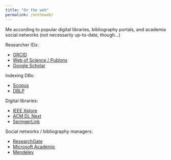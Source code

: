 ```yaml
---
title: "On the web"
permalink: /ontheweb/
---
```


Me according to popular digital libraries, bibliography portals, and academia social networks (not necessarily up-to-date, though...)

Researcher IDs:
 - [ORCID](http://orcid.org/0000-0001-8921-8150)
 - [Web of Science / Publons](https://publons.com/researcher/2370054/stefano-mariani/)
 - [Google Scholar](https://scholar.google.com/citations?user=_r3mGZsAAAAJ)

Indexing DBs:
 - [Scopus](https://www.scopus.com/authid/detail.uri?authorId=14421332900)
 - [DBLP](https://dblp.uni-trier.de/pers/hd/m/Mariani_0001:Stefano)

Digital libraries:
 - [IEEE Xplore](https://ieeexplore.ieee.org/author/37086091261)
 - [ACM DL Next](https://dlnext.acm.org/profile/81493658560)
 - [SpringerLink](https://link.springer.com/search?facet-creator="Stefano+Mariani"&facet-discipline="Computer+Science")

Social networks / bibliography managers:
 - [ResearchGate](https://www.researchgate.net/profile/Stefano_Mariani7)
 - [Microsoft Academic](https://academic.microsoft.com/author/2238227854)
 - [Mendeley](https://www.mendeley.com/profiles/stefano-mariani3/publications/)
